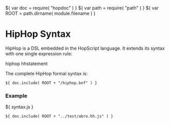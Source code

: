 ${ var doc = require( "hopdoc" ) }
${ var path = require( "path" ) }
${ var ROOT = path.dirname( module.filename ) }

HipHop Syntax
=============

HipHop is a DSL embedded in the HopScript language. It extends its syntax
with one single expression rule:

  hiphop hhstatement

The complete HipHop formal syntax is:

```ebnf
${ doc.include( ROOT + "/hiphop.bnf" ) }
```

### Example ###

${ <span class="label label-info">syntax.js</span> }

```hopscript
${ doc.include( ROOT + "../test/abro.hh.js" ) }
```
 



